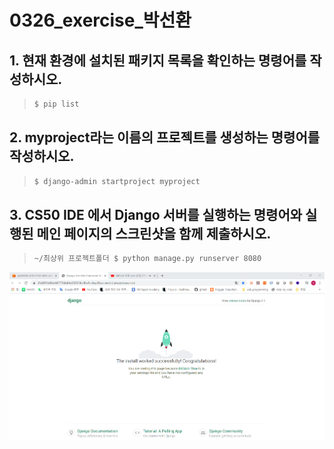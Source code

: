 # 0326_exercise_박선환

## 1. 현재 환경에 설치된 패키지 목록을 확인하는 명령어를 작성하시오.

>```bash
>$ pip list
>```

## 2. myproject라는 이름의 프로젝트를 생성하는 명령어를 작성하시오.

> ```bash
> $ django-admin startproject myproject
> ```

## 3. CS50 IDE 에서 Django 서버를 실행하는 명령어와 실행된 메인 페이지의 스크린샷을 함께 제출하시오.

> ```bash
> ~/최상위 프로젝트폴더 $ python manage.py runserver 8080
> ```

<img src="images/main_page.png" alt="main_page"/>